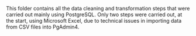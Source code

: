 This folder contains all the data cleaning and transformation steps that were carried out mainly using PostgreSQL. Only two steps were carried out, at the start, using Microsoft Excel, due to technical issues in importing data from CSV files into PgAdmin4.
